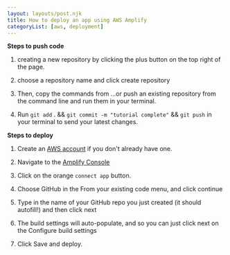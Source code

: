 ```yaml
---
layout: layouts/post.njk
title: How to deploy an app using AWS Amplify
categoryList: [aws, deployment]
---
```


**Steps to push code**

1. creating a new repository by clicking the plus button on the top right of the page.

2. choose a repository name and click create repository

3. Then, copy the commands from …or push an existing repository from the command line and run them in your terminal.

4. Run `git add` . && `git commit -m "tutorial complete"` && `git push` in your terminal to send your latest changes.

**Steps to deploy**

1. Create an [AWS account](https://aws.amazon.com/premiumsupport/knowledge-center/create-and-activate-aws-account/) if you don't already have one.

2. Navigate to the [Amplify Console](https://console.aws.amazon.com/amplify/home)

3. Click on the orange `connect app` button.

4. Choose GitHub in the From your existing code menu, and click continue

5. Type in the name of your GitHub repo you just created (it should autofill!) and then click next

6. The build settings will auto-populate, and so you can just click next on the Configure build settings

7. Click Save and deploy.
